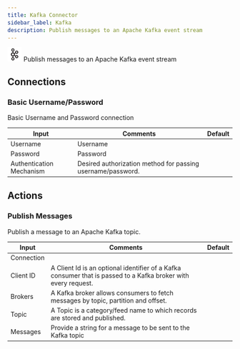 ```yaml
---
title: Kafka Connector
sidebar_label: Kafka
description: Publish messages to an Apache Kafka event stream
---
```


![Kafka](./assets/kafka.png#connector-icon)
Publish messages to an Apache Kafka event stream

## Connections

### Basic Username/Password

Basic Username and Password connection

| Input                    | Comments                                                    | Default |
| ------------------------ | ----------------------------------------------------------- | ------- |
| Username                 | Username                                                    |         |
| Password                 | Password                                                    |         |
| Authentication Mechanism | Desired authorization method for passing username/password. |         |

## Actions

### Publish Messages

Publish a message to an Apache Kafka topic.

| Input      | Comments                                                                                                       | Default |
| ---------- | -------------------------------------------------------------------------------------------------------------- | ------- |
| Connection |                                                                                                                |         |
| Client ID  | A Client Id is an optional identifier of a Kafka consumer that is passed to a Kafka broker with every request. |         |
| Brokers    | A Kafka broker allows consumers to fetch messages by topic, partition and offset.                              |         |
| Topic      | A Topic is a category/feed name to which records are stored and published.                                     |         |
| Messages   | Provide a string for a message to be sent to the Kafka topic                                                   |         |
